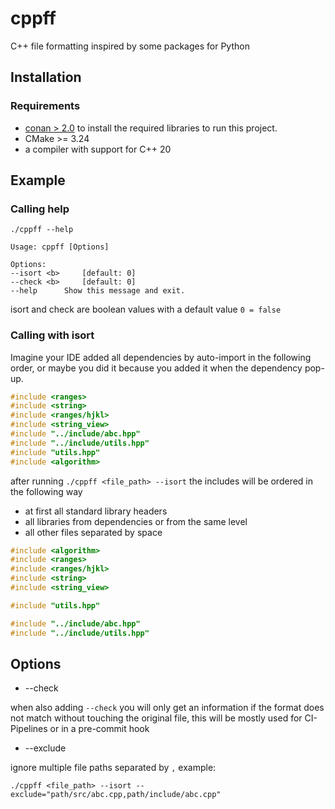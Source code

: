 # cppff
C++ file formatting inspired by some packages for Python

## Installation
### Requirements
- [conan > 2.0](https://docs.conan.io/2/tutorial.html) to install the required libraries to run this project.
- CMake >= 3.24
- a compiler with support for C++ 20

## Example
### Calling help
```shell
./cppff --help

Usage: cppff [Options]

Options:
--isort <b>     [default: 0]
--check <b>     [default: 0]
--help      Show this message and exit.
```
isort and check are boolean values with a default value `0 = false`

### Calling with isort
Imagine your IDE added all dependencies by auto-import in the following order,
or maybe you did it because you added it when the dependency pop-up. 
```c++
#include <ranges>
#include <string>
#include <ranges/hjkl>
#include <string_view>
#include "../include/abc.hpp"
#include "../include/utils.hpp"
#include "utils.hpp"
#include <algorithm>
```
after running `./cppff <file_path> --isort` the includes will be ordered in the following way
- at first all standard library headers
- all libraries from dependencies or from the same level
- all other files
separated by space
```c++
#include <algorithm>
#include <ranges>
#include <ranges/hjkl>
#include <string>
#include <string_view>

#include "utils.hpp"

#include "../include/abc.hpp"
#include "../include/utils.hpp"
```

## Options
- --check

when also adding `--check` you will only get an information if the format does not match without touching the original file,
this will be mostly used for CI-Pipelines or in a pre-commit hook

- --exclude

ignore multiple file paths separated by `,`
example:
```shell
./cppff <file_path> --isort --exclude="path/src/abc.cpp,path/include/abc.cpp"
```

